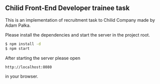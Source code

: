 
Chilid Front-End Developer trainee task
-------------

This is an implementation of recruitment task to Chilid Company made by Adam Pałka.



Please install the dependencies and start the server in the project root.
```sh
$ npm install -d
$ npm start
```

After starting the server please open
```sh
http://localhost:8080 
```
in your browser.